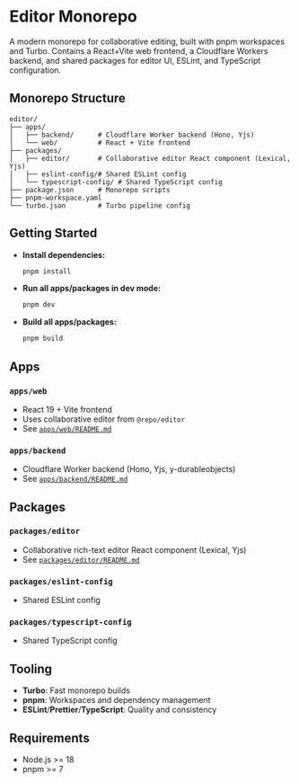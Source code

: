 # Editor Monorepo

A modern monorepo for collaborative editing, built with pnpm workspaces and Turbo. Contains a React+Vite web frontend, a Cloudflare Workers backend, and shared packages for editor UI, ESLint, and TypeScript configuration.

## Monorepo Structure

```
editor/
├── apps/
│   ├── backend/      # Cloudflare Worker backend (Hono, Yjs)
│   └── web/          # React + Vite frontend
├── packages/
│   ├── editor/       # Collaborative editor React component (Lexical, Yjs)
│   ├── eslint-config/# Shared ESLint config
│   └── typescript-config/ # Shared TypeScript config
├── package.json      # Monorepo scripts
├── pnpm-workspace.yaml
└── turbo.json        # Turbo pipeline config
```

## Getting Started

- **Install dependencies:**
  ```sh
  pnpm install
  ```
- **Run all apps/packages in dev mode:**
  ```sh
  pnpm dev
  ```
- **Build all apps/packages:**
  ```sh
  pnpm build
  ```

## Apps

### `apps/web`

- React 19 + Vite frontend
- Uses collaborative editor from `@repo/editor`
- See [`apps/web/README.md`](./apps/web/README.md)

### `apps/backend`

- Cloudflare Worker backend (Hono, Yjs, y-durableobjects)
- See [`apps/backend/README.md`](./apps/backend/README.md)

## Packages

### `packages/editor`

- Collaborative rich-text editor React component (Lexical, Yjs)
- See [`packages/editor/README.md`](./packages/editor/README.md)

### `packages/eslint-config`

- Shared ESLint config

### `packages/typescript-config`

- Shared TypeScript config

## Tooling

- **Turbo**: Fast monorepo builds
- **pnpm**: Workspaces and dependency management
- **ESLint**/**Prettier**/**TypeScript**: Quality and consistency

## Requirements

- Node.js >= 18
- pnpm >= 7
